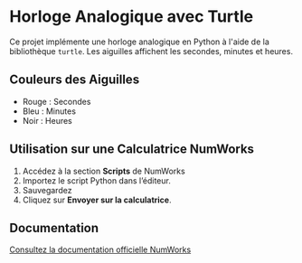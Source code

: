 # Horloge Analogique avec Turtle

Ce projet implémente une horloge analogique en Python à l'aide de la bibliothèque `turtle`. Les aiguilles affichent les secondes, minutes et heures.

## Couleurs des Aiguilles
- Rouge : Secondes
- Bleu : Minutes
- Noir : Heures

## Utilisation sur une Calculatrice NumWorks
1. Accédez à la section **Scripts** de NumWorks
2. Importez le script Python dans l’éditeur.
3. Sauvegardez
4. Cliquez sur **Envoyer sur la calculatrice**.

## Documentation
[Consultez la documentation officielle NumWorks](https://www.numworks.com/fr/manuel/book.pdf)
